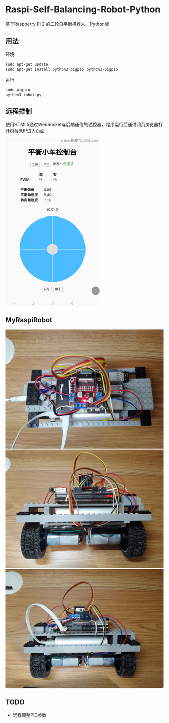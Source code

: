 # Raspi-Self-Balancing-Robot-Python
基于Raspberry Pi 2 的二轮自平衡机器人，Python版

## 用法
环境
```
sudo apt-get update
sudo apt-get install python3 pigpio python3-pigpio
```
运行
```
sudo pigpio
python3 robot.py
```

## 远程控制
使用HTML5通过WebSocket与后端通信的遥控器，程序运行后通过网页浏览器打开树莓派IP进入页面

<img src="docs/img/remote.png" alt="Remote" width="300px" />

## MyRaspiRobot
![Top](docs/img/top.jpg)
![Front](docs/img/front.jpg)
![Back](docs/img/back.jpg)

## TODO
- 远程调整PID参数
